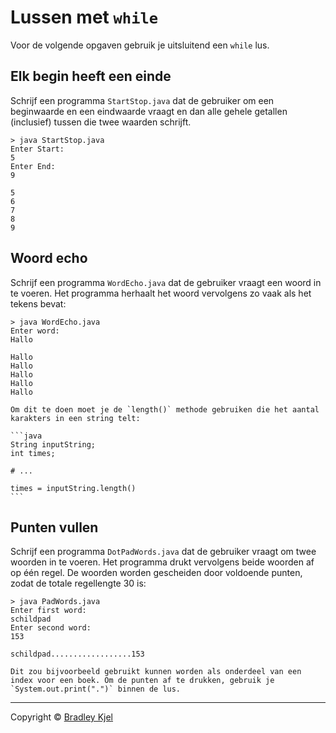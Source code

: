 # Lussen met `while`

Voor de volgende opgaven gebruik je uitsluitend een `while` lus.

## Elk begin heeft een einde

Schrijf een programma `StartStop.java` dat de gebruiker om een beginwaarde en een eindwaarde vraagt en dan alle gehele getallen (inclusief) tussen die twee waarden schrijft.

```console
> java StartStop.java
Enter Start:
5
Enter End:
9

5
6
7
8
9
```

## Woord echo

Schrijf een programma `WordEcho.java` dat de gebruiker vraagt een woord in te voeren. Het programma herhaalt het woord vervolgens zo vaak als het tekens bevat:

```console
> java WordEcho.java
Enter word:
Hallo

Hallo
Hallo
Hallo
Hallo
Hallo
```

````note
Om dit te doen moet je de `length()` methode gebruiken die het aantal karakters in een string telt:

```java
String inputString;
int times;

# ...

times = inputString.length()
```
````

## Punten vullen

Schrijf een programma `DotPadWords.java` dat de gebruiker vraagt om twee woorden in te voeren. Het programma drukt vervolgens beide woorden af op één regel. De woorden worden gescheiden door voldoende punten, zodat de totale regellengte 30 is:

```console
> java PadWords.java
Enter first word:
schildpad
Enter second word:
153

schildpad..................153
```

```{note}
Dit zou bijvoorbeeld gebruikt kunnen worden als onderdeel van een index voor een boek. Om de punten af te drukken, gebruik je `System.out.print(".")` binnen de lus.
```
---
Copyright © [Bradley Kjel](http://chortle.ccsu.edu/)